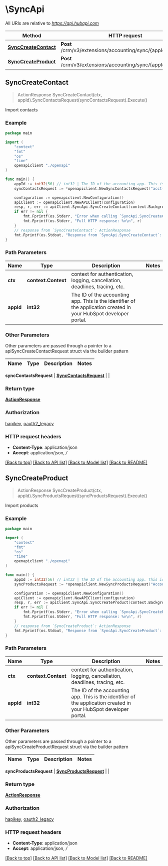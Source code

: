 # \SyncApi

All URIs are relative to *https://api.hubapi.com*

Method | HTTP request | Description
------------- | ------------- | -------------
[**SyncCreateContact**](SyncApi.md#SyncCreateContact) | **Post** /crm/v3/extensions/accounting/sync/{appId}/contacts | Import contacts
[**SyncCreateProduct**](SyncApi.md#SyncCreateProduct) | **Post** /crm/v3/extensions/accounting/sync/{appId}/products | Import products



## SyncCreateContact

> ActionResponse SyncCreateContact(ctx, appId).SyncContactsRequest(syncContactsRequest).Execute()

Import contacts



### Example

```go
package main

import (
    "context"
    "fmt"
    "os"
    "time"
    openapiclient "./openapi"
)

func main() {
    appId := int32(56) // int32 | The ID of the accounting app. This is the identifier of the application created in your HubSpot developer portal.
    syncContactsRequest := *openapiclient.NewSyncContactsRequest("acct-app-123", []openapiclient.UpdatedContact{*openapiclient.NewUpdatedContact("UPDATE", time.Now(), "johndoe@company.com", "acct-app-123")}) // SyncContactsRequest | 

    configuration := openapiclient.NewConfiguration()
    apiClient := openapiclient.NewAPIClient(configuration)
    resp, r, err := apiClient.SyncApi.SyncCreateContact(context.Background(), appId).SyncContactsRequest(syncContactsRequest).Execute()
    if err != nil {
        fmt.Fprintf(os.Stderr, "Error when calling `SyncApi.SyncCreateContact``: %v\n", err)
        fmt.Fprintf(os.Stderr, "Full HTTP response: %v\n", r)
    }
    // response from `SyncCreateContact`: ActionResponse
    fmt.Fprintf(os.Stdout, "Response from `SyncApi.SyncCreateContact`: %v\n", resp)
}
```

### Path Parameters


Name | Type | Description  | Notes
------------- | ------------- | ------------- | -------------
**ctx** | **context.Context** | context for authentication, logging, cancellation, deadlines, tracing, etc.
**appId** | **int32** | The ID of the accounting app. This is the identifier of the application created in your HubSpot developer portal. | 

### Other Parameters

Other parameters are passed through a pointer to a apiSyncCreateContactRequest struct via the builder pattern


Name | Type | Description  | Notes
------------- | ------------- | ------------- | -------------

 **syncContactsRequest** | [**SyncContactsRequest**](SyncContactsRequest.md) |  | 

### Return type

[**ActionResponse**](ActionResponse.md)

### Authorization

[hapikey](../README.md#hapikey), [oauth2_legacy](../README.md#oauth2_legacy)

### HTTP request headers

- **Content-Type**: application/json
- **Accept**: application/json, */*

[[Back to top]](#) [[Back to API list]](../README.md#documentation-for-api-endpoints)
[[Back to Model list]](../README.md#documentation-for-models)
[[Back to README]](../README.md)


## SyncCreateProduct

> ActionResponse SyncCreateProduct(ctx, appId).SyncProductsRequest(syncProductsRequest).Execute()

Import products



### Example

```go
package main

import (
    "context"
    "fmt"
    "os"
    "time"
    openapiclient "./openapi"
)

func main() {
    appId := int32(56) // int32 | The ID of the accounting app. This is the identifier of the application created in your HubSpot developer portal.
    syncProductsRequest := *openapiclient.NewSyncProductsRequest("AccountId_example", []openapiclient.UpdatedProduct{*openapiclient.NewUpdatedProduct("SyncAction_example", time.Now(), float32(123), "Id_example", map[string]string{"key": "Inner_example"})}) // SyncProductsRequest | 

    configuration := openapiclient.NewConfiguration()
    apiClient := openapiclient.NewAPIClient(configuration)
    resp, r, err := apiClient.SyncApi.SyncCreateProduct(context.Background(), appId).SyncProductsRequest(syncProductsRequest).Execute()
    if err != nil {
        fmt.Fprintf(os.Stderr, "Error when calling `SyncApi.SyncCreateProduct``: %v\n", err)
        fmt.Fprintf(os.Stderr, "Full HTTP response: %v\n", r)
    }
    // response from `SyncCreateProduct`: ActionResponse
    fmt.Fprintf(os.Stdout, "Response from `SyncApi.SyncCreateProduct`: %v\n", resp)
}
```

### Path Parameters


Name | Type | Description  | Notes
------------- | ------------- | ------------- | -------------
**ctx** | **context.Context** | context for authentication, logging, cancellation, deadlines, tracing, etc.
**appId** | **int32** | The ID of the accounting app. This is the identifier of the application created in your HubSpot developer portal. | 

### Other Parameters

Other parameters are passed through a pointer to a apiSyncCreateProductRequest struct via the builder pattern


Name | Type | Description  | Notes
------------- | ------------- | ------------- | -------------

 **syncProductsRequest** | [**SyncProductsRequest**](SyncProductsRequest.md) |  | 

### Return type

[**ActionResponse**](ActionResponse.md)

### Authorization

[hapikey](../README.md#hapikey), [oauth2_legacy](../README.md#oauth2_legacy)

### HTTP request headers

- **Content-Type**: application/json
- **Accept**: application/json, */*

[[Back to top]](#) [[Back to API list]](../README.md#documentation-for-api-endpoints)
[[Back to Model list]](../README.md#documentation-for-models)
[[Back to README]](../README.md)

